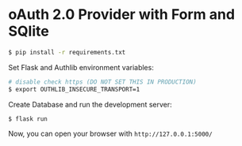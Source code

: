 # oAuth 2.0 Provider with Form and SQlite

```bash
$ pip install -r requirements.txt
```

Set Flask and Authlib environment variables:

```bash
# disable check https (DO NOT SET THIS IN PRODUCTION)
$ export OUTHLIB_INSECURE_TRANSPORT=1
```

Create Database and run the development server:

```bash
$ flask run
```

Now, you can open your browser with `http://127.0.0.1:5000/`